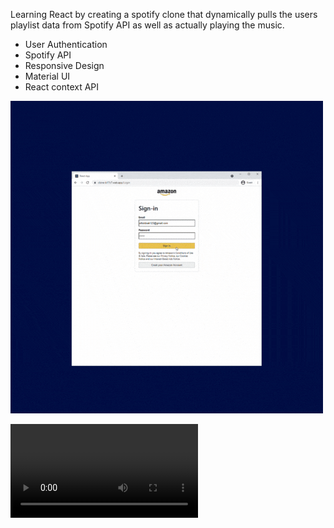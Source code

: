 Learning React by creating a spotify clone that dynamically pulls the users playlist data from Spotify API as well as actually playing the music.

- User Authentication 
- Spotify API
- Responsive Design
- Material UI
- React context API

![](/images/amazon-clone%20demo%20(2).gif)

![](/images/amazon-clone-demo.mp4)